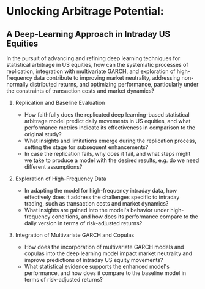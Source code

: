 # Unlocking Arbitrage Potential:
## A Deep-Learning Approach in Intraday US Equities

In the pursuit of advancing and refining deep learning techniques for statistical arbitrage in US equities, how can the systematic processes of replication, integration with multivariate GARCH, and exploration of high-frequency data contribute to improving market neutrality, addressing non-normally distributed returns, and optimizing performance, particularly under the constraints of transaction costs and market dynamics?

1. Replication and Baseline Evaluation
      * How faithfully does the replicated deep learning-based statistical arbitrage model predict daily movements in US equities, and what performance metrics indicate its effectiveness in comparison to the original study?
      * What insights and limitations emerge during the replication process, setting the stage for subsequent enhancements?
      * In case the replication fails, why does it fail, and what steps might we take to produce a model with the desired results, e.g. do we need different assumptions?

2. Exploration of High-Frequency Data
      * In adapting the model for high-frequency intraday data, how effectively does it address the challenges specific to intraday trading, such as transaction costs and market dynamics?
      * What insights are gained into the model's behavior under high-frequency conditions, and how does its performance compare to the daily version in terms of risk-adjusted returns?

3. Integration of Multivariate GARCH and Copulas
      * How does the incorporation of multivariate GARCH models and copulas into the deep learning model impact market neutrality and improve predictions of intraday US equity movements?
      * What statistical evidence supports the enhanced model's performance, and how does it compare to the baseline model in terms of risk-adjusted returns?
